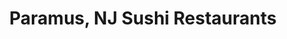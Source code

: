 ---
layout: city
title: Paramus, NJ Sushi Restaurants
permalink: /new-jersey/paramus/
stateAbbr: NJ
stateName: New Jersey
cityName: Paramus
---